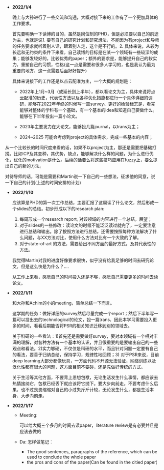 - **2022/1/4**

  晚上与大孙进行了一些交流和沟通，大概对接下来的工作有了一个更加具体的工作要求。

  首先要明确一下读博的目的，虽然是岗位制的PHD，但是必须要以自己的前途为主，也就是说1. 要有自己的研究计划和研究想法，不能因为有project和导师的任务要求就听着别人话，跟着别人走，这个是不行的。2. 具体来说，从较为长远和无约束的条件下来看，自己读博的目标是在某一个领域有一些较深的成果；能够发较好的，比较优秀的paper；额外的要求是，能够提升自己的软实力，重塑自己的习惯，性格(这一点是需要和很多人学习的，也是我认为最为重要的地方，这一点需要后面好好提升)

  具体来说接下的工作还是以点云配准为主，一个大概的规划是：

  - 2022年上1月~3月（或延长到上半年），都以看论文为主，具体来说将点云配准的历史，代表性方法以及各种优化措施都进行一个具体详细的调研，能够在2022年年终的时候写一篇survey。更好的检验标志是，看完能够对整体的学科有一个基础，有一个基本的idea和知道自己要做什么。能够在下半年投出一篇小论文。

  - 2023年主要发力在大论文，能够投几篇journal，以trans为主；

  - 2024~2025 可能会考虑到project的具体需求，完成一些基本的内容；

​		从一个比较长的时间尺度来看的话，如果不以project为主，那还是需要把基础打捞。比如ICP及其变种，其优势，缺点，能够解决什么样的问题，为什么进行优化，优化的motivation是什么。后续的话要么将这些技巧应用在fuzzy上，要么提出自己的新的方法。

​		对待导师的话，可能是需要和Martin说一下自己的一些想法，征求他的同意，说一下自己的计划(上述的时间安排的计划)

- **2022/1/10**

  应该算是PHD的第一次工作总结，主要汇报了这周读了什么论文，然后形成一个slides的总结。初步形成以下的research plan:

  1. 每周形成一个research report, 对该领域的内容进行一个总结，展望；
  2. 对于slides的一些修改：读论文的时候不能泛泛读过就完了，一定要注意进行总结和输出。除了按照方法进行总结，还需要按照每种方法解决了什么问题，与XX方法对比，使用什么方法对比有一个大致的了解。
  3. 对于state-of-art 的方法，需要给出不同方面的最好方式，及其代表性的方法。

  我觉得Martin对我的进度好像要求很快，似乎没有给我足够的时间去研究论文，但是这么快是为什么？....

  从工作上来看，感觉自己的时间投入还是不够，感觉自己需要更多的时间去读论文。

- **2022/1/11**

  和大孙和Achim的小的meeting，简单总结一下而言。

  这学期的任务：做好详细的survey然后尽量完成一个report；然后下半年写一篇可以投出去的technological的论文，投一篇trans，因此本学习需要投入更多的时间，看看后期能否将PSR的相关知识迁移到别的领域去。

  关于科研的一些看法：1)首先还是需要做好survey，要对本领域有一个相对丰满的理解，对各种方法有一个基本的认识，并且很重要的是要输出自己的一些观点和看法。2)实力够硬，不仅仅是科研的水平，而且针对问题一定要有自己的看法，要善于归纳总结，保持学习，规律性地回顾；3) 对于PSR来说，目前deep learning大部分都像玩具，一方面代码不开源无法验证，网络训练以及泛化性都有很大的问题，这方面目前不要碰，还是先做好传统的方式。

  关于生活等其他方面，不要背上思想包袱，无论生活发生什么事情，都应该去热情接纳它，包袱已经丢下就应该将它抛下。要大步向前走，不要考虑什么后果，也不过畏畏缩缩对自己的小过失斤斤计较，无论发生什么，都是生活本身，大步向前走。
  
- **2022/1/17**

  - Meeting:

    可以给大概三个多月的时间去读paper，literature review是有必要并且是应该去做的

  - Da: 怎样做笔记：

    - The good sentences, paragraphs of the reference, which can be used to conclude the whole paper
    - the pros and cons of the paper(Can be found in the citied paper)

    